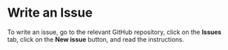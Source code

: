# Write an Issue

To write an issue, go to the relevant GitHub repository, click on the **Issues** tab, click on the **New issue** button, and read the instructions.
